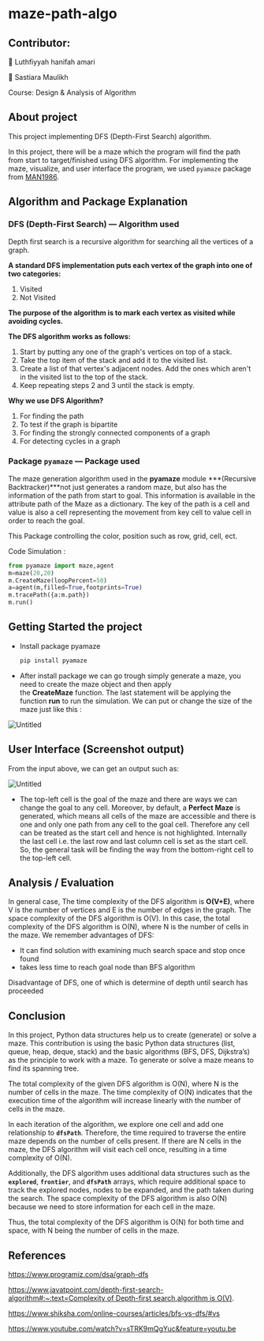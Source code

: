 ﻿# maze-path-algo

## Contributor:
👤 Luthfiyyah hanifah amari

👤 Sastiara Maulikh

Course: Design & Analysis of Algorithm


## About project

This project implementing DFS (Depth-First Search) algorithm.

In this project, there will be a maze which the program will find the path from start to target/finished using DFS algorithm. For implementing the maze, visualize, and user interface the program, we used `pyamaze` package from [MAN1986](https://github.com/MAN1986).

## Algorithm and Package Explanation

### DFS (Depth-First Search) — Algorithm used

Depth first search is a recursive algorithm for searching all the vertices of a graph. 

**A standard DFS implementation puts each vertex of the graph into one of two categories:**

1. Visited
2. Not Visited

**The purpose of the algorithm is to mark each vertex as visited while avoiding cycles.**

**The DFS algorithm works as follows:**

1. Start by putting any one of the graph's vertices on top of a stack.
2. Take the top item of the stack and add it to the visited list.
3. Create a list of that vertex's adjacent nodes. Add the ones which aren't in the visited list to the top of the stack.
4. Keep repeating steps 2 and 3 until the stack is empty.

**Why we use DFS Algorithm?**

1. For finding the path
2. To test if the graph is bipartite
3. For finding the strongly connected components of a graph
4. For detecting cycles in a graph

### Package `pyamaze` — Package used

The maze generation algorithm used in the **pyamaze** module ***(Recursive Backtracker)***not just generates a random maze, but also has the information of the path from start to goal. This information is available in the attribute path of the Maze as a dictionary. The key of the path is a cell and value is also a cell representing the movement from key cell to value cell in order to reach the goal.

This Package controlling the color, position such as row, grid, cell, ect.

Code Simulation :

```python
from pyamaze import maze,agent
m=maze(20,20)
m.CreateMaze(loopPercent=50)
a=agent(m,filled=True,footprints=True)
m.tracePath({a:m.path})
m.run()
```

## Getting Started the project

- Install package pyamaze
    
    ```cpp
    pip install pyamaze
    ```
    
- After install package we can go trough simply generate a maze, you need to create the maze object and then apply the **CreateMaze** function. The last statement will be applying the function **run** to run the simulation. We can put or change the size of the maze just like this :

![Untitled](https://s3-us-west-2.amazonaws.com/secure.notion-static.com/78385869-3fe3-48f5-b81e-139d9a5ed191/Untitled.png)

## User Interface (Screenshot output)

From the input above, we can get an output such as:

![Untitled](https://s3-us-west-2.amazonaws.com/secure.notion-static.com/f9dbdac4-fc01-41a7-a7a2-2082e4ac9737/Untitled.png)

- The top-left cell is the goal of the maze and there are ways we can change the goal to any cell. Moreover, by default, a **Perfect Maze** is generated, which means all cells of the maze are accessible and there is one and only one path from any cell to the goal cell. Therefore any cell can be treated as the start cell and hence is not highlighted. Internally the last cell i.e. the last row and last column cell is set as the start cell. So, the general task will be finding the way from the bottom-right cell to the top-left cell.

## Analysis / Evaluation

In general case, The time complexity of the DFS algorithm is **O(V+E)**, where V is the number of vertices and E is the number of edges in the graph. The space complexity of the DFS algorithm is O(V). In this case, the total complexity of the DFS algorithm is O(N), where N is the number of cells in the maze. We remember advantages of DFS:

- It can find solution with examining much search space and stop once found
- takes less time to reach goal node than BFS algorithm

Disadvantage of DFS, one of which is determine of depth until search has proceeded

## Conclusion

In this project, Python data structures help us to create (generate) or solve a maze. This contribution is using the basic Python data structures (list, queue, heap, deque, stack) and the basic algorithms (BFS, DFS, Dijkstra’s) as the principle to work with a maze. To generate or solve a maze means to find its spanning tree. 

The total complexity of the given DFS algorithm is O(N), where N is the number of cells in the maze. The time complexity of O(N) indicates that the execution time of the algorithm will increase linearly with the number of cells in the maze.

In each iteration of the algorithm, we explore one cell and add one relationship to **`dfsPath`**. Therefore, the time required to traverse the entire maze depends on the number of cells present. If there are N cells in the maze, the DFS algorithm will visit each cell once, resulting in a time complexity of O(N).

Additionally, the DFS algorithm uses additional data structures such as the **`explored`**, **`frontier`**, and **`dfsPath`** arrays, which require additional space to track the explored nodes, nodes to be expanded, and the path taken during the search. The space complexity of the DFS algorithm is also O(N) because we need to store information for each cell in the maze.

Thus, the total complexity of the DFS algorithm is O(N) for both time and space, with N being the number of cells in the maze.


## References

https://www.programiz.com/dsa/graph-dfs

[https://www.javatpoint.com/depth-first-search-algorithm#:~:text=Complexity of Depth-first search,algorithm is O(V)](https://www.javatpoint.com/depth-first-search-algorithm#:~:text=Complexity%20of%20Depth%2Dfirst%20search,algorithm%20is%20O(V)).

https://www.shiksha.com/online-courses/articles/bfs-vs-dfs/#vs

https://www.youtube.com/watch?v=sTRK9mQgYuc&feature=youtu.be
